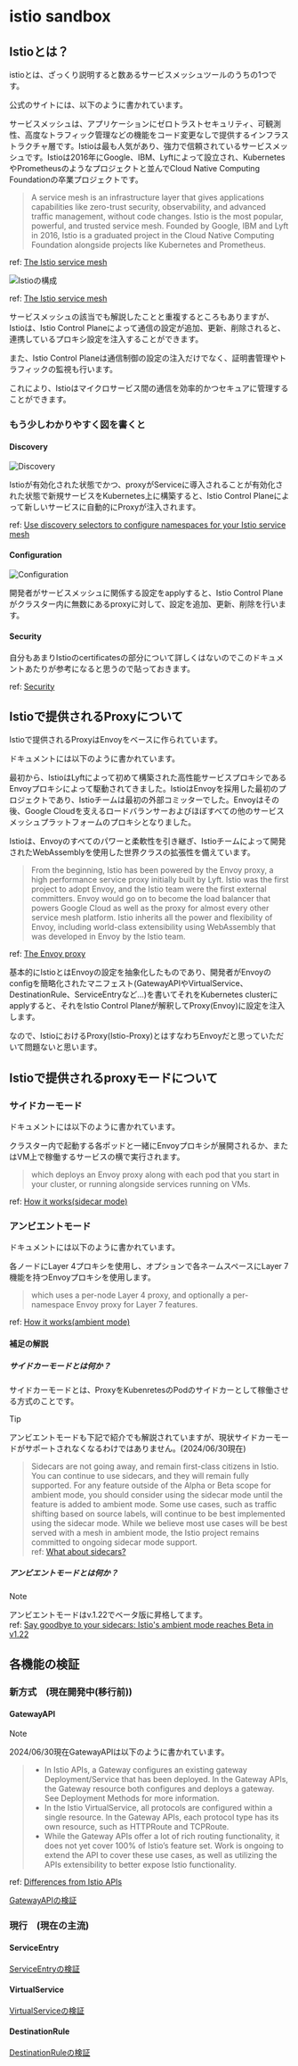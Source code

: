 # istio sandbox

## Istioとは？

istioとは、ざっくり説明すると数あるサービスメッシュツールのうちの1つです。

公式のサイトには、以下のように書かれています。

サービスメッシュは、アプリケーションにゼロトラストセキュリティ、可観測性、高度なトラフィック管理などの機能をコード変更なしで提供するインフラストラクチャ層です。Istioは最も人気があり、強力で信頼されているサービスメッシュです。Istioは2016年にGoogle、IBM、Lyftによって設立され、KubernetesやPrometheusのようなプロジェクトと並んでCloud Native Computing Foundationの卒業プロジェクトです。

> A service mesh is an infrastructure layer that gives applications capabilities like zero-trust security, observability, and advanced traffic management, without code changes. Istio is the most popular, powerful, and trusted service mesh. Founded by Google, IBM and Lyft in 2016, Istio is a graduated project in the Cloud Native Computing Foundation alongside projects like Kubernetes and Prometheus.

ref: [The Istio service mesh](https://istio.io/latest/about/service-mesh/#what-is-istio)

![Istioの構成](../image/4.svg)

ref: [The Istio service mesh](https://istio.io/latest/about/service-mesh/)

サービスメッシュの該当でも解説したことと重複するところもありますが、
Istioは、Istio Control Planeによって通信の設定が追加、更新、削除されると、連携しているプロキシ設定を注入することができます。

また、Istio Control Planeは通信制御の設定の注入だけでなく、証明書管理やトラフィックの監視も行います。

これにより、Istioはマイクロサービス間の通信を効率的かつセキュアに管理することができます。

### もう少しわかりやすく図を書くと

#### Discovery

![Discovery](../image/5.png)

Istioが有効化された状態でかつ、proxyがServiceに導入されることが有効化された状態で新規サービスをKubernetes上に構築すると、Istio Control Planeによって新しいサービスに自動的にProxyが注入されます。

ref: [Use discovery selectors to configure namespaces for your Istio service mesh](https://istio.io/latest/blog/2021/discovery-selectors/)

#### Configuration

![Configuration](../image/6.png)

開発者がサービスメッシュに関係する設定をapplyすると、Istio Control Planeがクラスター内に無数にあるproxyに対して、設定を追加、更新、削除を行います。

#### Security

自分もあまりIstioのcertificatesの部分について詳しくはないのでこのドキュメントあたりが参考になると思うので貼っておきます。

ref: [Security](https://istio.io/latest/docs/concepts/security/)

## Istioで提供されるProxyについて

Istioで提供されるProxyはEnvoyをベースに作られています。

ドキュメントには以下のように書かれています。

最初から、IstioはLyftによって初めて構築された高性能サービスプロキシであるEnvoyプロキシによって駆動されてきました。IstioはEnvoyを採用した最初のプロジェクトであり、Istioチームは最初の外部コミッターでした。Envoyはその後、Google Cloudを支えるロードバランサーおよびほぼすべての他のサービスメッシュプラットフォームのプロキシとなりました。

Istioは、Envoyのすべてのパワーと柔軟性を引き継ぎ、Istioチームによって開発されたWebAssemblyを使用した世界クラスの拡張性を備えています。

> From the beginning, Istio has been powered by the Envoy proxy, a high performance service proxy initially built by Lyft. Istio was the first project to adopt Envoy, and the Istio team were the first external committers. Envoy would go on to become the load balancer that powers Google Cloud as well as the proxy for almost every other service mesh platform.
Istio inherits all the power and flexibility of Envoy, including world-class extensibility using WebAssembly that was developed in Envoy by the Istio team.

ref: [The Envoy proxy](https://istio.io/latest/docs/overview/why-choose-istio/#envoy)

基本的にIstioとはEnvoyの設定を抽象化したものであり、開発者がEnvoyのconfigを簡略化されたマニフェスト(GatewayAPIやVirtualService、DestinationRule、ServiceEntryなど...)を書いてそれをKubernetes clusterにapplyすると、それをIstio Control Planeが解釈してProxy(Envoy)に設定を注入します。

なので、IstioにおけるProxy(Istio-Proxy)とはすなわちEnvoyだと思っていただいて問題ないと思います。

## Istioで提供されるproxyモードについて

### サイドカーモード

ドキュメントには以下のように書かれています。

クラスター内で起動する各ポッドと一緒にEnvoyプロキシが展開されるか、またはVM上で稼働するサービスの横で実行されます。

> which deploys an Envoy proxy along with each pod that you start in your cluster, or running alongside services running on VMs.

ref: [How it works(sidecar mode)](https://istio.io/latest/docs/overview/what-is-istio/#how-it-works)

### アンビエントモード

ドキュメントには以下のように書かれています。

各ノードにLayer 4プロキシを使用し、オプションで各ネームスペースにLayer 7機能を持つEnvoyプロキシを使用します。

> which uses a per-node Layer 4 proxy, and optionally a per-namespace Envoy proxy for Layer 7 features.

ref: [How it works(ambient mode)](https://istio.io/latest/docs/overview/what-is-istio/#how-it-works)

#### 補足の解説

##### サイドカーモードとは何か？

サイドカーモードとは、ProxyをKubenretesのPodのサイドカーとして稼働させる方式のことです。

> [!TIP]
> アンビエントモードも下記で紹介でも解説されていますが、現状サイドカーモードがサポートされなくなるわけではありません。(2024/06/30現在)
> > Sidecars are not going away, and remain first-class citizens in Istio. You can continue to use sidecars, and they will remain fully supported. For any feature outside of the Alpha or Beta scope for ambient mode, you should consider using the sidecar mode until the feature is added to ambient mode. Some use cases, such as traffic shifting based on source labels, will continue to be best implemented using the sidecar mode. While we believe most use cases will be best served with a mesh in ambient mode, the Istio project remains committed to ongoing sidecar mode support.<br>
> > ref: [What about sidecars?](https://istio.io/latest/blog/2024/ambient-reaches-beta/#what-about-sidecars)

##### アンビエントモードとは何か？

> [!NOTE]
> アンビエントモードはv.1.22でベータ版に昇格してます。<br>
ref: [Say goodbye to your sidecars: Istio's ambient mode reaches Beta in v1.22](https://istio.io/latest/blog/2024/ambient-reaches-beta/)


## 各機能の検証

### 新方式　(現在開発中(移行前))

#### GatewayAPI

> [!NOTE]
> 2024/06/30現在GatewayAPIは以下のように書かれています。
> > * In Istio APIs, a Gateway configures an existing gateway Deployment/Service that has been deployed. In the Gateway APIs, the Gateway resource both configures and deploys a gateway. See Deployment Methods for more information.
> > * In the Istio VirtualService, all protocols are configured within a single resource. In the Gateway APIs, each protocol type has its own resource, such as HTTPRoute and TCPRoute.
> > * While the Gateway APIs offer a lot of rich routing functionality, it does not yet cover 100% of Istio’s feature set. Work is ongoing to extend the API to cover these use cases, as well as utilizing the APIs extensibility to better expose Istio functionality.

ref: [Differences from Istio APIs](https://istio.io/latest/docs/tasks/traffic-management/ingress/gateway-api/#differences-from-istio-apis)

[GatewayAPIの検証](./VirtualService/README.md)

### 現行　(現在の主流)

#### ServiceEntry

[ServiceEntryの検証](./ServiceEntry/README.md)

#### VirtualService

[VirtualServiceの検証](./VirtualService/README.md)

#### DestinationRule

[DestinationRuleの検証](./DestinationRule/README.md)
